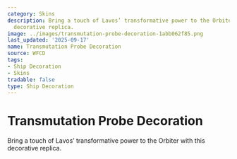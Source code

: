 ```yaml
---
category: Skins
description: Bring a touch of Lavos’ transformative power to the Orbiter with this
  decorative replica.
image: ../images/transmutation-probe-decoration-1abb062f85.png
last_updated: '2025-09-17'
name: Transmutation Probe Decoration
source: WFCD
tags:
- Ship Decoration
- Skins
tradable: false
type: Ship Decoration
---
```


# Transmutation Probe Decoration

Bring a touch of Lavos’ transformative power to the Orbiter with this decorative replica.

